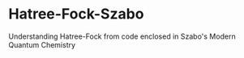 # Hatree-Fock-Szabo
Understanding Hatree-Fock from code enclosed in Szabo's Modern Quantum Chemistry
